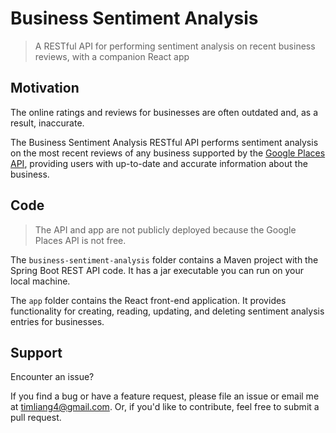 # Business Sentiment Analysis

>A RESTful API for performing sentiment analysis on recent business reviews, with a companion React app

## Motivation

The online ratings and reviews for businesses are often outdated and, as a result, inaccurate.

The Business Sentiment Analysis RESTful API performs sentiment analysis on the most recent reviews of any business supported by the [Google Places API](https://developers.google.com/maps/documentation/places/web-service/overview), providing users with up-to-date and accurate information about the business.

## Code

>The API and app are not publicly deployed because the Google Places API is not free.

The ```business-sentiment-analysis``` folder contains a Maven project with the Spring Boot REST API code. It has a jar executable you can run on your local machine.

The ```app``` folder contains the React front-end application. It provides functionality for creating, reading, updating, and deleting sentiment analysis entries for businesses.

## Support

Encounter an issue?

If you find a bug or have a feature request, please file an issue or email me at timliang4@gmail.com. Or, if you'd like to contribute, feel free to submit a pull request.
